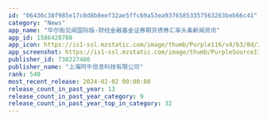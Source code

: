 ```yaml
---
id: "06436c38f985e17c0d8b8eef32ae5ffc69a53ea93765853357563263beb66c41"
category: "News"
app_name: "华尔街见闻国际版-财经金融基金证券期货债券汇率头条新闻资讯"
app_id: 1586428788
app_icon: https://is1-ssl.mzstatic.com/image/thumb/Purple116/v4/b3/8d/33/b38d33a7-d8bb-dfb6-3662-8117908200df/AppIconGlobal-0-0-1x_U007emarketing-0-10-0-0-85-220.png/1024x1024bb.png
app_screenshot: https://is1-ssl.mzstatic.com/image/thumb/PurpleSource116/v4/ec/0f/4a/ec0f4a98-6da3-35a2-6dd5-8755ccf4ff52/28f66a65-769e-4623-a094-8e7751585759_1242_2688_2.jpg/1242x2688bb.png
publisher_id: 738227480
publisher_name: "上海阿牛信息科技有限公司"
rank: 540
most_recent_release: 2024-02-02 00:00:00
release_count_in_past_year: 13
release_count_in_past_year_category: 9
release_count_in_past_year_top_in_category: 32
---
```

